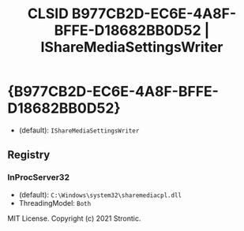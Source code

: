 ﻿---
title: "CLSID B977CB2D-EC6E-4A8F-BFFE-D18682BB0D52 | IShareMediaSettingsWriter"
excerpt: What is COM-Object CLSID B977CB2D-EC6E-4A8F-BFFE-D18682BB0D52?
---

# {B977CB2D-EC6E-4A8F-BFFE-D18682BB0D52}

* (default): `IShareMediaSettingsWriter`

## Registry


### InProcServer32

* (default): `C:\Windows\system32\sharemediacpl.dll`
* ThreadingModel: `Both`

MIT License. Copyright (c) 2021 Strontic.


